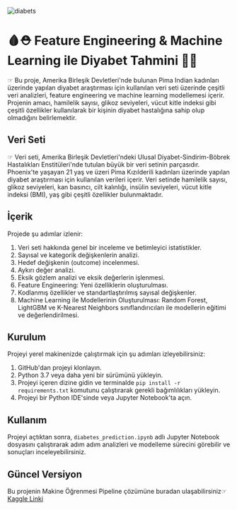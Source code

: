 ![diabets](https://github.com/melisacevik/Diabets-Feature-Engineering/assets/113050206/22b298ae-ad7d-484c-bdca-75f23b6ea8e8)

# 🩸⛑️ Feature Engineering & Machine Learning ile Diyabet Tahmini 💉🏥

☞ Bu proje, Amerika Birleşik Devletleri'nde bulunan Pima Indian kadınları üzerinde yapılan diyabet araştırması için kullanılan veri seti üzerinde çeşitli veri analizleri, feature engineering ve machine learning modellemesi içerir. Projenin amacı, hamilelik sayısı, glikoz seviyeleri, vücut kitle indeksi gibi çeşitli özellikler kullanılarak bir kişinin diyabet hastalığına sahip olup olmadığını belirlemektir.

## Veri Seti

☞ Veri seti, Amerika Birleşik Devletleri'ndeki Ulusal Diyabet-Sindirim-Böbrek Hastalıkları Enstitüleri'nde tutulan büyük bir veri setinin parçasıdır. Phoenix'te yaşayan 21 yaş ve üzeri Pima Kızılderili kadınları üzerinde yapılan diyabet araştırması için kullanılan verileri içerir. Veri setinde hamilelik sayısı, glikoz seviyeleri, kan basıncı, cilt kalınlığı, insülin seviyeleri, vücut kitle indeksi (BMI), yaş gibi çeşitli özellikler bulunmaktadır.

## İçerik

Projede şu adımlar izlenir:

1. Veri seti hakkında genel bir inceleme ve betimleyici istatistikler.
2. Sayısal ve kategorik değişkenlerin analizi.
3. Hedef değişkenin (outcome) incelenmesi.
4. Aykırı değer analizi.
5. Eksik gözlem analizi ve eksik değerlerin işlenmesi.
6. Feature Engineering: Yeni özelliklerin oluşturulması.
7. Kodlanmış özellikler ve standartlaştırılmış sayısal değişkenler.
8. Machine Learning ile Modellerinin Oluşturulması: Random Forest, LightGBM ve K-Nearest Neighbors sınıflandırıcıları ile modellerin eğitimi ve değerlendirilmesi.

## Kurulum

Projeyi yerel makinenizde çalıştırmak için şu adımları izleyebilirsiniz:

1. GitHub'dan projeyi klonlayın.
2. Python 3.7 veya daha yeni bir sürümünü yükleyin.
3. Projeyi içeren dizine gidin ve terminalde `pip install -r requirements.txt` komutunu çalıştırarak gerekli bağımlılıkları yükleyin.
4. Projeyi bir Python IDE'sinde veya Jupyter Notebook'ta açın.

## Kullanım

Projeyi açtıktan sonra, `diabetes_prediction.ipynb` adlı Jupyter Notebook dosyasını çalıştırarak adım adım analizleri ve modelleme sürecini görebilir ve sonuçları inceleyebilirsiniz.

## Güncel Versiyon

Bu projenin Makine Öğrenmesi Pipeline çözümüne buradan ulaşabilirsiniz☞ [Kaggle Linki](https://www.kaggle.com/code/melisacevik/machine-learning-pipeline1)


